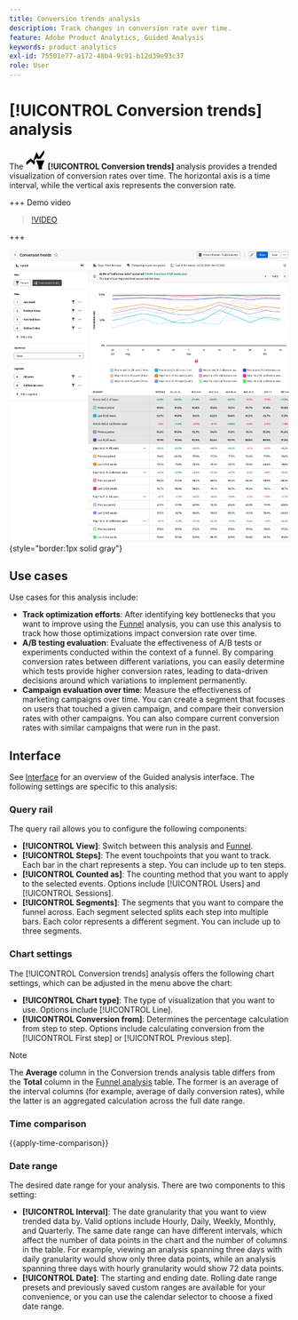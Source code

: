 ```yaml
---
title: Conversion trends analysis
description: Track changes in conversion rate over time.
feature: Adobe Product Analytics, Guided Analysis
keywords: product analytics
exl-id: 75501e77-a172-48b4-9c91-b12d39e93c37
role: User
---
```

# [!UICONTROL Conversion trends] analysis

The ![Conversion Trends](/help/assets/icons/ConversionTrends.svg) **[!UICONTROL Conversion trends]** analysis provides a trended visualization of conversion rates over time. The horizontal axis is a time interval, while the vertical axis represents the conversion rate.

+++ Demo video 

>[!VIDEO](https://video.tv.adobe.com/v/3421662/?learn=on)

+++

![Conversion trends time compare](../assets/conversion-trends-compare.png){style="border:1px solid gray"}

## Use cases

Use cases for this analysis include:

* **Track optimization efforts**: After identifying key bottlenecks that you want to improve using the [Funnel](funnel.md) analysis, you can use this analysis to track how those optimizations impact conversion rate over time.
* **A/B testing evaluation**: Evaluate the effectiveness of A/B tests or experiments conducted within the context of a funnel. By comparing conversion rates between different variations, you can easily determine which tests provide higher conversion rates, leading to data-driven decisions around which variations to implement permanently.
* **Campaign evaluation over time**: Measure the effectiveness of marketing campaigns over time. You can create a segment that focuses on users that touched a given campaign, and compare their conversion rates with other campaigns. You can also compare current conversion rates with similar campaigns that were run in the past.

## Interface

See [Interface](../overview.md#interface) for an overview of the Guided analysis interface. The following settings are specific to this analysis:

### Query rail

The query rail allows you to configure the following components:

* **[!UICONTROL View]**: Switch between this analysis and [Funnel](funnel.md).
* **[!UICONTROL Steps]**: The event touchpoints that you want to track. Each bar in the chart represents a step. You can include up to ten steps.
* **[!UICONTROL Counted as]**: The counting method that you want to apply to the selected events. Options include [!UICONTROL Users] and [!UICONTROL Sessions].
* **[!UICONTROL Segments]**: The segments that you want to compare the funnel across. Each segment selected splits each step into multiple bars. Each color represents a different segment. You can include up to three segments.

### Chart settings

The [!UICONTROL Conversion trends] analysis offers the following chart settings, which can be adjusted in the menu above the chart:

* **[!UICONTROL Chart type]**: The type of visualization that you want to use. Options include [!UICONTROL Line].
* **[!UICONTROL Conversion from]**: Determines the percentage calculation from step to step. Options include calculating conversion from the [!UICONTROL First step] or [!UICONTROL Previous step].

>[!NOTE]
>
>The **Average** column in the Conversion trends analysis table differs from the **Total** column in the [Funnel analysis](funnel.md) table. The former is an average of the interval columns (for example, average of daily conversion rates), while the latter is an aggregated calculation across the full date range.

### Time comparison

{{apply-time-comparison}}


### Date range

The desired date range for your analysis. There are two components to this setting:

* **[!UICONTROL Interval]**: The date granularity that you want to view trended data by. Valid options include Hourly, Daily, Weekly, Monthly, and Quarterly. The same date range can have different intervals, which affect the number of data points in the chart and the number of columns in the table. For example, viewing an analysis spanning three days with daily granularity would show only three data points, while an analysis spanning three days with hourly granularity would show 72 data points.
* **[!UICONTROL Date]**: The starting and ending date. Rolling date range presets and previously saved custom ranges are available for your convenience, or you can use the calendar selector to choose a fixed date range.
